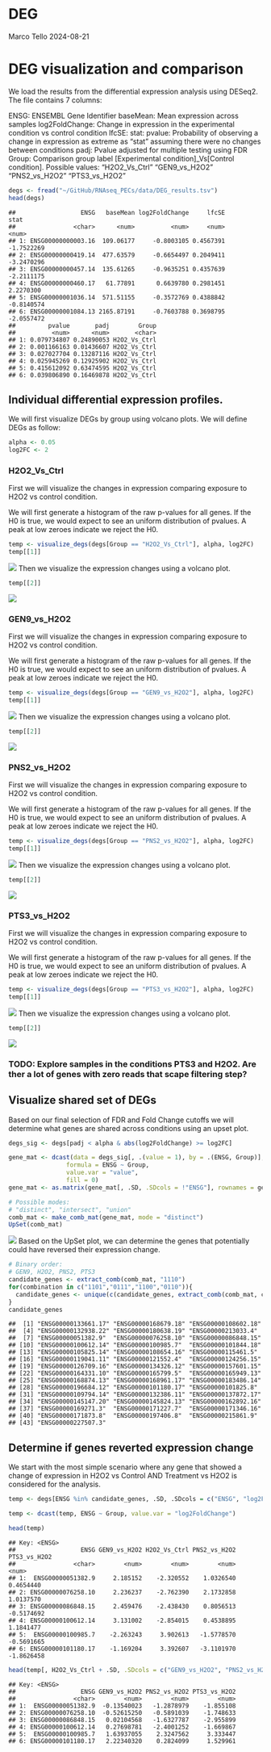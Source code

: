DEG
================
Marco Tello
2024-08-21

# DEG visualization and comparison

We load the results from the differential expression analysis using
DESeq2. The file contains 7 columns:

ENSG: ENSEMBL Gene Identifier baseMean: Mean expression across samples
log2FoldChange: Change in expression in the experimental condition vs
control condition lfcSE: stat: pvalue: Probability of observing a change
in expression as extreme as “stat” assuming there were no changes
between conditions padj: Pvalue adjusted for multiple testing using FDR
Group: Comparison group label \[Experimental condition\]\_Vs\[Control
condition\]. Possible values: “H2O2_Vs_Ctrl” “GEN9_vs_H2O2”
“PNS2_vs_H2O2” “PTS3_vs_H2O2”

``` r
degs <- fread("~/GitHub/RNAseq_PECs/data/DEG_results.tsv")
head(degs)
```

    ##                  ENSG   baseMean log2FoldChange     lfcSE       stat
    ##                <char>      <num>          <num>     <num>      <num>
    ## 1: ENSG00000000003.16  109.06177     -0.8003105 0.4567391 -1.7522269
    ## 2: ENSG00000000419.14  477.63579     -0.6654497 0.2049411 -3.2470296
    ## 3: ENSG00000000457.14  135.61265     -0.9635251 0.4357639 -2.2111175
    ## 4: ENSG00000000460.17   61.77891      0.6639780 0.2981451  2.2270300
    ## 5: ENSG00000001036.14  571.51155     -0.3572769 0.4388842 -0.8140574
    ## 6: ENSG00000001084.13 2165.87191     -0.7603788 0.3698795 -2.0557472
    ##         pvalue       padj        Group
    ##          <num>      <num>       <char>
    ## 1: 0.079734807 0.24890053 H2O2_Vs_Ctrl
    ## 2: 0.001166163 0.01436607 H2O2_Vs_Ctrl
    ## 3: 0.027027704 0.13287116 H2O2_Vs_Ctrl
    ## 4: 0.025945269 0.12925902 H2O2_Vs_Ctrl
    ## 5: 0.415612092 0.63474595 H2O2_Vs_Ctrl
    ## 6: 0.039806890 0.16469878 H2O2_Vs_Ctrl

## Individual differential expression profiles.

We will first visualize DEGs by group using volcano plots. We will
define DEGs as follow:

``` r
alpha <- 0.05
log2FC <- 2
```

### H2O2_Vs_Ctrl

First we will visualize the changes in expression comparing exposure to
H2O2 vs control condition.

We will first generate a histogram of the raw p-values for all genes. If
the H0 is true, we would expect to see an uniform distribution of
pvalues. A peak at low zeroes indicate we reject the H0.

``` r
temp <- visualize_degs(degs[Group == "H2O2_Vs_Ctrl"], alpha, log2FC)
temp[[1]]
```

![](DEG_exploration_files/figure-gfm/unnamed-chunk-3-1.png)<!-- --> Then
we visualize the expression changes using a volcano plot.

``` r
temp[[2]]
```

![](DEG_exploration_files/figure-gfm/unnamed-chunk-4-1.png)<!-- -->

### GEN9_vs_H2O2

First we will visualize the changes in expression comparing exposure to
H2O2 vs control condition.

We will first generate a histogram of the raw p-values for all genes. If
the H0 is true, we would expect to see an uniform distribution of
pvalues. A peak at low zeroes indicate we reject the H0.

``` r
temp <- visualize_degs(degs[Group == "GEN9_vs_H2O2"], alpha, log2FC)
temp[[1]]
```

![](DEG_exploration_files/figure-gfm/unnamed-chunk-5-1.png)<!-- --> Then
we visualize the expression changes using a volcano plot.

``` r
temp[[2]]
```

![](DEG_exploration_files/figure-gfm/unnamed-chunk-6-1.png)<!-- -->

### PNS2_vs_H2O2

First we will visualize the changes in expression comparing exposure to
H2O2 vs control condition.

We will first generate a histogram of the raw p-values for all genes. If
the H0 is true, we would expect to see an uniform distribution of
pvalues. A peak at low zeroes indicate we reject the H0.

``` r
temp <- visualize_degs(degs[Group == "PNS2_vs_H2O2"], alpha, log2FC)
temp[[1]]
```

![](DEG_exploration_files/figure-gfm/unnamed-chunk-7-1.png)<!-- --> Then
we visualize the expression changes using a volcano plot.

``` r
temp[[2]]
```

![](DEG_exploration_files/figure-gfm/unnamed-chunk-8-1.png)<!-- -->

### PTS3_vs_H2O2

First we will visualize the changes in expression comparing exposure to
H2O2 vs control condition.

We will first generate a histogram of the raw p-values for all genes. If
the H0 is true, we would expect to see an uniform distribution of
pvalues. A peak at low zeroes indicate we reject the H0.

``` r
temp <- visualize_degs(degs[Group == "PTS3_vs_H2O2"], alpha, log2FC)
temp[[1]]
```

![](DEG_exploration_files/figure-gfm/unnamed-chunk-9-1.png)<!-- --> Then
we visualize the expression changes using a volcano plot.

``` r
temp[[2]]
```

![](DEG_exploration_files/figure-gfm/unnamed-chunk-10-1.png)<!-- -->

### TODO: Explore samples in the conditions PTS3 and H2O2. Are ther a lot of genes with zero reads that scape filtering step?

## Visualize shared set of DEGs

Based on our final selection of FDR and Fold Change cutoffs we will
determine what genes are shared across conditions using an upset plot.

``` r
degs_sig <- degs[padj < alpha & abs(log2FoldChange) >= log2FC]

gene_mat <- dcast(data = degs_sig[, .(value = 1), by = .(ENSG, Group)], 
                formula = ENSG ~ Group, 
                value.var = "value", 
                fill = 0)
gene_mat <- as.matrix(gene_mat[, .SD, .SDcols = !"ENSG"], rownames = gene_mat$ENSG)

# Possible modes: 
# "distinct", "intersect", "union"
comb_mat <- make_comb_mat(gene_mat, mode = "distinct")
UpSet(comb_mat)
```

![](DEG_exploration_files/figure-gfm/unnamed-chunk-11-1.png)<!-- -->
Based on the UpSet plot, we can determine the genes that potentially
could have reversed their expression change.

``` r
# Binary order:
# GEN9, H2O2, PNS2, PTS3
candidate_genes <- extract_comb(comb_mat, "1110")
for(combination in c("1101","0111","1100","0110")){
  candidate_genes <- unique(c(candidate_genes, extract_comb(comb_mat, combination)))
}
candidate_genes
```

    ##  [1] "ENSG00000133661.17" "ENSG00000168679.18" "ENSG00000108602.18"
    ##  [4] "ENSG00000132938.22" "ENSG00000180638.19" "ENSG00000213033.4" 
    ##  [7] "ENSG00000051382.9"  "ENSG00000076258.10" "ENSG00000086848.15"
    ## [10] "ENSG00000100612.14" "ENSG00000100985.7"  "ENSG00000101844.18"
    ## [13] "ENSG00000105825.14" "ENSG00000108654.16" "ENSG00000115461.5" 
    ## [16] "ENSG00000119041.11" "ENSG00000121552.4"  "ENSG00000124256.15"
    ## [19] "ENSG00000126709.16" "ENSG00000134326.12" "ENSG00000157601.15"
    ## [22] "ENSG00000164331.10" "ENSG00000165799.5"  "ENSG00000165949.13"
    ## [25] "ENSG00000168874.13" "ENSG00000168961.17" "ENSG00000183486.14"
    ## [28] "ENSG00000196684.12" "ENSG00000101180.17" "ENSG00000101825.8" 
    ## [31] "ENSG00000109794.14" "ENSG00000132386.11" "ENSG00000137872.17"
    ## [34] "ENSG00000145147.20" "ENSG00000145824.13" "ENSG00000162892.16"
    ## [37] "ENSG00000169271.3"  "ENSG00000171227.7"  "ENSG00000171346.16"
    ## [40] "ENSG00000171873.8"  "ENSG00000197406.8"  "ENSG00000215861.9" 
    ## [43] "ENSG00000227507.3"

## Determine if genes reverted expression change

We start with the most simple scenario where any gene that showed a
change of expression in H2O2 vs Control AND Treatment vs H2O2 is
considered for the analysis.

``` r
temp <- degs[ENSG %in% candidate_genes, .SD, .SDcols = c("ENSG", "log2FoldChange", "Group")]

temp <- dcast(temp, ENSG ~ Group, value.var = "log2FoldChange")

head(temp)
```

    ## Key: <ENSG>
    ##                  ENSG GEN9_vs_H2O2 H2O2_Vs_Ctrl PNS2_vs_H2O2 PTS3_vs_H2O2
    ##                <char>        <num>        <num>        <num>        <num>
    ## 1:  ENSG00000051382.9     2.185152    -2.320552    1.0326540    0.4654440
    ## 2: ENSG00000076258.10     2.236237    -2.762390    2.1732858    1.0137570
    ## 3: ENSG00000086848.15     2.459476    -2.438430    0.8056513   -0.5174692
    ## 4: ENSG00000100612.14     3.131002    -2.854015    0.4538895    1.1841477
    ## 5:  ENSG00000100985.7    -2.263243     3.902613   -1.5778570   -0.5691665
    ## 6: ENSG00000101180.17    -1.169204     3.392607   -3.1101970   -1.8626458

``` r
head(temp[, H2O2_Vs_Ctrl + .SD, .SDcols = c("GEN9_vs_H2O2", "PNS2_vs_H2O2", "PTS3_vs_H2O2"), by = "ENSG"])
```

    ## Key: <ENSG>
    ##                  ENSG GEN9_vs_H2O2 PNS2_vs_H2O2 PTS3_vs_H2O2
    ##                <char>        <num>        <num>        <num>
    ## 1:  ENSG00000051382.9  -0.13540023   -1.2878979    -1.855108
    ## 2: ENSG00000076258.10  -0.52615250   -0.5891039    -1.748633
    ## 3: ENSG00000086848.15   0.02104568   -1.6327787    -2.955899
    ## 4: ENSG00000100612.14   0.27698781   -2.4001252    -1.669867
    ## 5:  ENSG00000100985.7   1.63937055    2.3247562     3.333447
    ## 6: ENSG00000101180.17   2.22340320    0.2824099     1.529961
